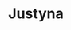 ---
title: Justyna 
modal-id: people-5
description: Application Development Analyst
image: img/portfolio/justyna_cv.jpg
thumbnail: assets/img/portfolio/j_thumb.jpg
curriculum: true
cv-info: true
lodz: true
---